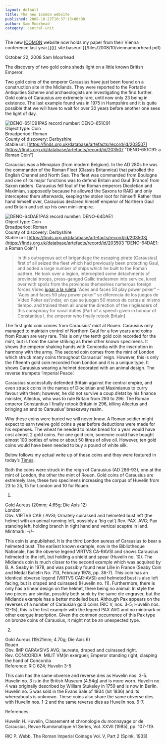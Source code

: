 ```yaml
---
layout: default
title: The new Icomon website
published: 2008-10-22T10:37:13+00:00
author: Sam Moorhead
category: central-unit
---
```

The new [ICOMON](http://www.icomon.org "ICOMON website") website now holds my paper from their Vienna conference last year.[]({{ site.baseurl }}/files/2008/10/viennamoorhead.pdf)

October 22, 2008 Sam Moorhead

The discovery of two gold coins sheds light on a little known British Emperor.

Two gold coins of the emperor Carausius have just been found on a construction site in the Midlands. They were reported to the Portable Antiquities Scheme and archaeologists are investigating the find further. Gold coins of Carausius are extremely rare, until now only 23 being in existence. The last example found was in 1975 in Hampshire and it is quite possible that we will have to wait for over 30 years before another one sees the light of day.

![DENO-651C91](https://www.finds.org.uk/images/thumbnails/159526.jpg)PAS record number: DENO-651C91  
Object type: Coin  
Broadperiod: Roman  
County of discovery: Derbyshire  
Stable url: [https://finds.org.uk/database/artefacts/record/id/203507](https://finds.org.uk/database/artefacts/record/id/203507 "DENO-651C91: a Roman Coin")

Carausius was a Menapian (from modern Belgium). In the AD 280s he was the commander of the Roman Fleet (Classis Britannica) that patrolled the English Channel and North Sea. The fleet was commanded from Boulogne and one of its major functions was to defend Britain and Gaul (France) from Saxon raiders. Carausius fell foul of the Roman emperors Diocletian and Maximian, supposedly because he allowed the Saxons to RAID and only intercepted them afterwards, keeping the stolen loot for himself! Rather than hand himself over, Carausius declared himself emperor of Northern Gaul and Britain and set up his own mini-empire.

![DENO-64DAE1](https://www.finds.org.uk/images/thumbnails/159525.jpg)PAS record number: DENO-64DAE1  
Object type: Coin  
Broadperiod: Roman  
County of discovery: Derbyshire  
Stable url: [https://finds.org.uk/database/artefacts/record/id/203503](https://finds.org.uk/database/artefacts/record/id/203503 "DENO-64DAE1: a Roman Coin")

> In this outrageous act of brigandage the escaping pirate \[Carausius\] first of all seized the fleet which had previously been protecting Gaul, and added a large number of ships which he built to the Roman pattern. He took over a legion, intercepted some detachments of provincial troops, press-ganged Gallic tradesmen into service, lured over with spoils from the provinces themselves numerous foreign forces,Video [jugar a la ruleta](http://www.pbsantiquesroadshow.org/firepay-jugar-a-la-ruleta-depositos.html) “Aces and faces 50 play power poker” – “Aces and faces 50 play power poker” se diferencia de los juegos de Video Poker est’¡ndar, en que se juegan 50 manos de cartas al mismo tiempo. and trained them all under the direction of the ringleaders of this conspiracy for naval duties \[Part of a speech given in honour of Constantius I, the emperor who finally retook Britain\]

The first gold coin comes from Carausius’ mint at Rouen. Carausius only managed to maintain control of Northern Gaul for a few years and coins from Rouen are very rare. This is only the tenth gold coin recorded for the mint, but is from the same striking as three other known specimens. It shows the emperor shaking hands with Concordia with the inscription in harmony with the army. The second coin comes from the mint of London which struck many coins throughout Carausius’ reign. However, this is only the fifteenth gold coin recorded from London and it is a unique type. It shows Carausius wearing a helmet decorated with an animal design. The reverse trumpets ‘Imperial Peace’.

Carausius successfully defended Britain against the central empire, and even struck coins in the names of Diocletian and Maximianus to curry favour with them; however, he did not survive a coup d’etat by his finance minister, Allectus, who was to rule Britain from 293 to 296. The Roman emperor Constantius I finally retook Britain in 296, killing Allectus and bringing an end to Carausius’ breakaway realm.

Why these coins were buried we will never know. A Roman soldier might expect to earn twelve gold coins a year before deductions were made for his expenses. The wheat he needed to make bread for a year would have cost almost 2 gold coins. For one gold coin, someone could have bought almost 100 bottles of wine or about 50 litres of olive oil. However, ten gold coins would have been needed to buy a pound of white silk.

Below follows my actual write up of these coins and they were featured in today’s [Times](http://www.timesonline.co.uk/tol/news/uk/article3241299.ece).

Both the coins were struck in the reign of Carausius (AD 286-93), one at the mint of London, the other the mint of Rouen. Gold coins of Carausius are extremely rare, these two specimens increasing the corpus of Huvelin from 23 to 25, 15 for London and 10 for Rouen.

1.  
Gold Aureus (20mm; 4.65g; Die Axis 12)  
London  
Obv. VIRTVS CAR / AVSI; Ornately cuirassed and helmeted bust left (the helmet with an animal running left, possibly a ‘big cat’).Rev. PAX  AVG; Pax standing left, holding branch in right hand and vertical sceptre in land.  
Mintmark: -//-

This coin is unpublished. It is the third London aureus of Carausius to bear a helmeted bust. The earliest known example, now in the Bibliotheque Nationale, has the obverse legend VIRTVS CA-RAVSI and shows Carausius helmeted to the left, but holding a shield and spear (Huvelin no. 10). The Midlands coin is much closer to the second example which was acquired by B. A. Seaby in 1978, and was possibly found near Lille in France (Seaby Coin and Medal Bulletin No. 713, February 1978, pp. 36-7). This coin has an identical obverse legend (VIRTVS CAR-AVSI) and helmeted bust is also left facing, but is draped and cuirassed (Huvelin no. 11). Furthermore, there is only has a linear design on the helmet, there being no animal. In style the two pieces are similar, possibly both sunk by the same die engraver, but the Midlands example has a better modelled bust. Although Pax appears on the reverses of a number of Carausian gold coins (RIC V, nos. 3-5; Huvelin nos. 12-15), this is the first example with the legend PAX AVG and no mintmark or other exergue inscription. Given the common occurrence of this Pax type on bronze coins of Carausius, it might not be an unexpected type.

2.  
Gold Aureus (19/21mm; 4.70g; Die Axis 6)  
Rouen  
Obv. IMP CARAVSIVS AVG; laureate, draped and cuirassed right.  
Rev. CONCORDIA  MILIT VM(in exergue); Emperor standing right, clasping the hand of Concordia  
Reference: RIC 624; Huvelin 3-5

This coin has the same obverse and reverse dies as Huvelin nos. 3-5. Huvelin no. 3 is in the British Museum (4.54g) and is more worn. Huvelin no. 4 was originally described by William Stukeley in 1759 and is now in Berlin. Huvelin no. 5 was sold in the Evans Sale of 1934 (lot 1836) and its whereabouts is unknown. These coins also share the same obverse dies with Huvelin nos. 1-2 and the same reverse dies as Huvelin nos. 6-7.

References:

Huvelin H. Huvelin, Classement et chronologie du monnayage or de Carausius, Revue Numismatique VI Series, Vol. XXVII (1985), pp. 107-119.

RIC P. Webb, The Roman Imperial Coinage Vol. V, Part 2 (Spink, 1933)
